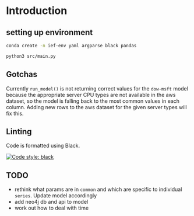 
# Introduction


## setting up environment

```sh
conda create -n ief-env yaml argparse black pandas
```

```sh
python3 src/main.py
```

## Gotchas

Currently `run_model()` is not returning correct values for the `dow-msft` model because the appropriate server CPU types are not available in the aws dataset, so the model is falling back to the most common values in each column. Adding new rows to the aws dataset for the given server types will fix this.


## Linting
Code is formatted using Black.

[![Code style: black](https://img.shields.io/badge/code%20style-black-000000.svg)](https://github.com/psf/black)



## TODO
- rethink what params are in `common` and which are specific to individual `series`. Update model accordingly
- add neo4j db and api to model
- work out how to deal with time